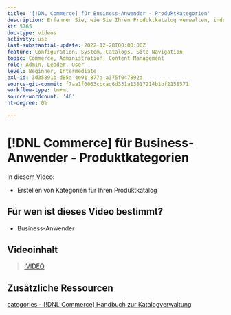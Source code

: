 ```yaml
---
title: '[!DNL Commerce] für Business-Anwender - Produktkategorien'
description: Erfahren Sie, wie Sie Ihren Produktkatalog verwalten, indem Sie Kategorien einrichten.
kt: 5765
doc-type: videos
activity: use
last-substantial-update: 2022-12-28T00:00:00Z
feature: Configuration, System, Catalogs, Site Navigation
topic: Commerce, Administration, Content Management
role: Admin, Leader, User
level: Beginner, Intermediate
exl-id: 3d35891b-d85a-4e91-877a-a375f047892d
source-git-commit: f7aa1f0063cbcad6d331a13817214b1bf2158571
workflow-type: tm+mt
source-wordcount: '46'
ht-degree: 0%

---
```


# [!DNL Commerce] für Business-Anwender - Produktkategorien

In diesem Video:

- Erstellen von Kategorien für Ihren Produktkatalog

## Für wen ist dieses Video bestimmt?

- Business-Anwender

## Videoinhalt

>[!VIDEO](https://video.tv.adobe.com/v/330024?quality=12&learn=on&captions=ger)

## Zusätzliche Ressourcen

[categories - [!DNL Commerce] Handbuch zur Katalogverwaltung](https://experienceleague.adobe.com/docs/commerce-admin/catalog/categories/categories.html?lang=de)

